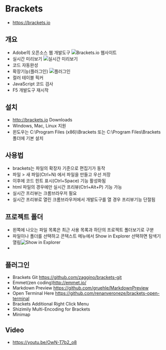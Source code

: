 # Brackets
* https://brackets.io
<h2>개요</h2>
<ul>
<li>Adobe의 오픈소스 웹 개발도구
    <img src="/images/brackets/brackets01.png" alt="Brackets.io 웹사이트">
</li>
<li>실시간 미리보기
    <img src="/images/brackets/brackets11.png" alt="실시간 미리보기">
</li>
<li>코드 자동완성</li>
<li>확장기능(플러그인)
    <img src="/images/brackets/brackets12.png" alt="플러그인">
</li>
<li>컬러 테이블 픽커</li>
<li>JavaScript 코드 검사</li>
<li>F5 개발도구 재시작</li>
</ul>

<h2>설치</h2>
<ul>
<li><a href="http://brackets.io" target="_blank">http://brackets.io</a> Downloads

</li>
<li>Windows, Mac, Linux 지원</li>
<li>윈도우는 C:\Program Files (x86)\Brackets 또는 C:\Program Files\Brackets 폴더에 기본 설치</li>
</ul>
<h2>사용법</h2>
<ul>
<li>brackets는 파일의 확장자 기준으로 편집기가 동작</li>
<li>파일 > 새 파일(Ctrl+N) 에서 파일을 만들고 우선 저장</li>
<li>이후에 코드 힌트 표시(Ctrl+Space) 기능 활성화됨</li>
<li>html 파일의 경우에만 실시간 프리뷰(Ctrl+Alt+P) 기능 가능</li>
<li>실시간 프리뷰는 크롬브라우저 필요</li>
<li>실시간 프리뷰로 열린 크롬브라우저에서 개발도구를 열 경우 프리뷰기능 단절됨</li>
</ul>
<h2>프로젝트 폴더</h2>
<ul>
<li>왼쪽에 나오는 파일 목록은 최근 사용 목록과 하단의 프로젝트 폴더보기로 구분</li>
<li>파일이나 폴더를 선택하고 콘텍스트 메뉴에서 Show in Explorer 선택하면 탐색기 열림<img src="/images/brackets/brackets13.png" alt="Show in Explorer"></li>
<li></li>
</ul>
<h2>플러그인</h2>
<ul>
<li>Brackets Git <a href="https://github.com/zaggino/brackets-git" target="_blank">https://github.com/zaggino/brackets-git</a></li>
<li>Emmet(zen coding)<a href="http://emmet.io/" target="_blank">http://emmet.io/</a></li>
<li>Markdown Preview <a href="https://github.com/gruehle/MarkdownPreview" target="_blank">https://github.com/gruehle/MarkdownPreview</a></li>
<li>Open Terminal Here <a href="https://github.com/renanveroneze/brackets-open-terminal" target="_blank">https://github.com/renanveroneze/brackets-open-terminal</a></li>
<li>Brackets Additional Right Click Menu</li>
<li>Shizimily Multi-Encoding for Brackets</li>
<li>Minimap</li>
</ul>
<h2>Video</h2>
<ul>
<li><a href="https://youtu.be/OwN-T7b2_o8" target="_blank">https://youtu.be/OwN-T7b2_o8</a></li>
</ul>

